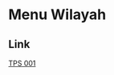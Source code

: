 # Menu Wilayah

## Link

[TPS 001](https://github.com/gigit-pemilu/pemilu-2024-82-maluku-utara/tree/main/pilpres/hitung-suara/sub/82-maluku-utara/sub/01-halmahera-barat/sub/02-loloda/sub/2024-linggua/sub/001-tps)

